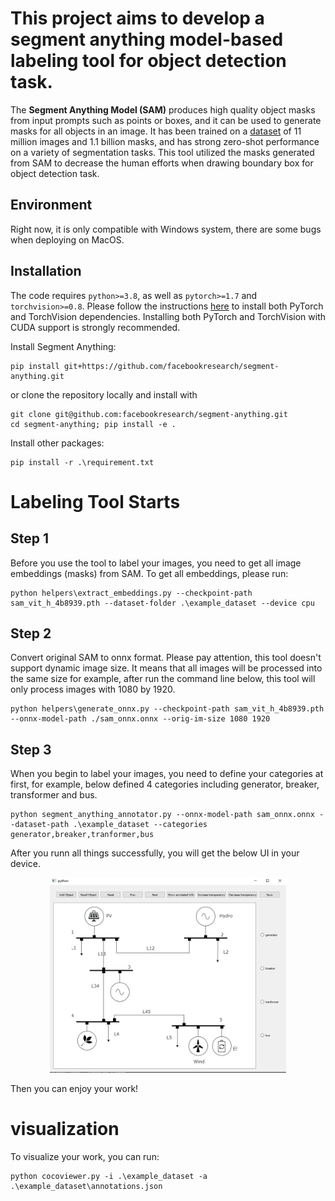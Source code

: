 # This project aims to develop a segment anything model-based labeling tool for object detection task.
The **Segment Anything Model (SAM)** produces high quality object masks from input prompts such as points or boxes, and it can be used to generate masks for all objects in an image. It has been trained on a [dataset](https://segment-anything.com/dataset/index.html) of 11 million images and 1.1 billion masks, and has strong zero-shot performance on a variety of segmentation tasks. This tool utilized the masks generated from SAM to decrease the human efforts when drawing boundary box for object detection task.

## Environment

Right now, it is only compatible with Windows system, there are some bugs when deploying on MacOS.

## Installation

The code requires `python>=3.8`, as well as `pytorch>=1.7` and `torchvision>=0.8`. Please follow the instructions [here](https://pytorch.org/get-started/locally/) to install both PyTorch and TorchVision dependencies. Installing both PyTorch and TorchVision with CUDA support is strongly recommended.

Install Segment Anything:

```
pip install git+https://github.com/facebookresearch/segment-anything.git
```

or clone the repository locally and install with

```
git clone git@github.com:facebookresearch/segment-anything.git
cd segment-anything; pip install -e .
```

Install other packages:

```
pip install -r .\requirement.txt
```

# Labeling Tool Starts

## Step 1

Before you use the tool to label your images, you need to get all image embeddings (masks) from SAM. To get all embeddings, please run:

```
python helpers\extract_embeddings.py --checkpoint-path sam_vit_h_4b8939.pth --dataset-folder .\example_dataset --device cpu
```


## Step 2

Convert original SAM to onnx format. Please pay attention, this tool doesn't support dynamic image size. It means that all images will be processed into the same size for example, after run the command line below, this tool will only process images with 1080 by 1920.

```
python helpers\generate_onnx.py --checkpoint-path sam_vit_h_4b8939.pth --onnx-model-path ./sam_onnx.onnx --orig-im-size 1080 1920
```

## Step 3

When you begin to label your images, you need to define your categories at first, for example, below defined 4 categories including generator, breaker, transformer and bus.

```
python segment_anything_annotator.py --onnx-model-path sam_onnx.onnx --dataset-path .\example_dataset --categories generator,breaker,tranformer,bus
```

After you runn all things successfully, you will get the below UI in your device.



<p align="center">
  <img src="assets/ui_demo.png?raw=true" width="75%" />
</p>

Then you can enjoy your work!


# visualization

To visualize your work, you can run:

```
python cocoviewer.py -i .\example_dataset -a .\example_dataset\annotations.json
```
